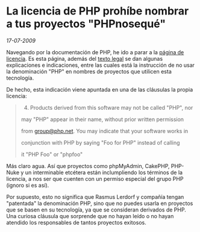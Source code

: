 La licencia de PHP prohíbe nombrar a tus proyectos "PHPnosequé"
===============================================================

_17-07-2009_

Navegando por la documentación de PHP, he ido a parar a la [página de licencia](http://php.net/license/index.php). Es esta página, además del [texto legal](http://www.php.net/license/3_01.txt) se dan algunas explicaciones e indicaciones, entre las cuales está la instrucción de no usar la denominación "PHP" en nombres de proyectos que utilicen esta tecnología.

De hecho, esta indicación viene apuntada en una de las cláusulas la propia licencia:

> 4. Products derived from this software may not be called "PHP", nor
> 
> may "PHP" appear in their name, without prior written permission
> 
> from group@php.net.  You may indicate that your software works in
> 
> conjunction with PHP by saying "Foo for PHP" instead of calling
> 
> it "PHP Foo" or "phpfoo"

Más claro agua. Así que proyectos como phpMyAdmin, CakePHP, PHP-Nuke y un interminable etcétera están inclumpliendo los términos de la licencia, a nos ser que cuenten con un permiso especial del grupo PHP (ignoro si es así).

Por supuesto, esto no significa que Rasmus Lerdorf y compañía tengan "patentada" la denominación PHP, sino que no puedes usarla en proyectos que se basen en su tecnología, ya que se consideran derivados de PHP. Una curiosa cláusula que sorprende que no hayan leído o no hayan atendido los responsables de tantos proyectos exitosos.